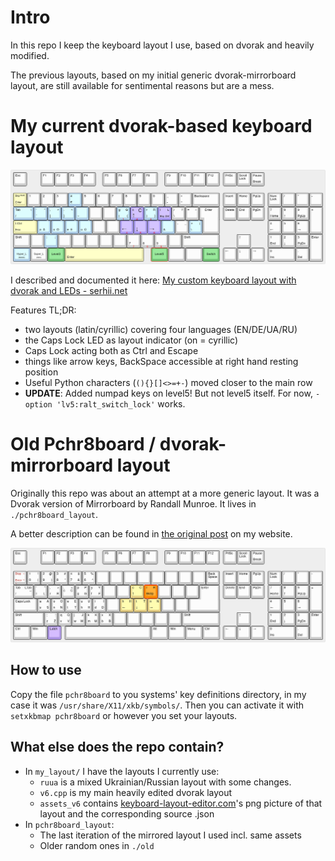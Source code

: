 # Intro
In this repo I keep the keyboard layout I use, based on dvorak and heavily modified.

The previous layouts, based on my initial generic dvorak-mirrorboard layout, are still
available for sentimental reasons but are a mess.

# My current dvorak-based keyboard layout
<!-- ![The layout](/my_layout/assets_v6/kl_cut.png) -->
![The layout](/my_layout/assets_v6/keyboard-layout.png)

I described and documented it here: [My custom keyboard layout with dvorak and LEDs - serhii.net](https://serhii.net/blog/it/2022-06-04-220604-0136-latest-iteration-of-my-custom-dvorak-ua-ru-xkb-layout/)

Features TL;DR: 
- two layouts (latin/cyrillic) covering four languages (EN/DE/UA/RU)
- the Caps Lock LED as layout indicator (on = cyrillic)
- Caps Lock acting both as Ctrl and Escape
- things like arrow keys, BackSpace accessible at right hand resting position
- Useful Python characters (`(){}[]<>=+-`) moved closer to the main row
- **UPDATE**: Added numpad keys on level5! But not level5 itself. For now, `-option 'lv5:ralt_switch_lock'` works.

# Old Pchr8board / dvorak-mirrorboard layout
Originally this repo was about an attempt at a more generic layout. It was a Dvorak version of Mirrorboard by Randall Munroe. It lives in `./pchr8board_layout`.

A better description can be found in [the original post](https://serhii.net/blog/it/2019-03-19-pchr8board-dvorak/) on my website.

![The layout](/pchr8board_layout/keyboard-layout.png)

## How to use
Copy the file `pchr8board` to you systems' key definitions directory, in my case it was `/usr/share/X11/xkb/symbols/`. Then you can activate it with `setxkbmap pchr8board` or however you set your layouts.

## What else does the repo contain?
* In `my_layout/` I have the layouts I currently use:
	* `ruua` is a mixed Ukrainian/Russian layout with some changes.
	* `v6.cpp` is my main heavily edited dvorak layout
	* `assets_v6` contains [keyboard-layout-editor.com](http://www.keyboard-layout-editor.com/#/)'s png picture of that layout and the corresponding source .json
* In `pchr8board_layout`:
	* The last iteration of the mirrored layout I used incl. same assets
	* Older random ones in `./old`

